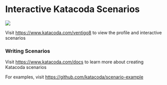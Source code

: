 # Interactive Katacoda Scenarios

[![](http://shields.katacoda.com/katacoda/ventigo8/count.svg)](https://www.katacoda.com/ventigo8 "Get your profile on Katacoda.com")

Visit https://www.katacoda.com/ventigo8 to view the profile and interactive scenarios

### Writing Scenarios
Visit https://www.katacoda.com/docs to learn more about creating Katacoda scenarios

For examples, visit https://github.com/katacoda/scenario-example
